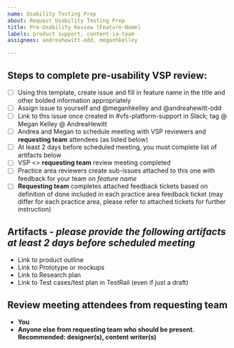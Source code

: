 ```yaml
---
name: Usability Testing Prep
about: Request Usability Testing Prep
title: Pre-Usability Review [Feature-Name]
labels: product support, content-ia-team
assignees: andreahewitt-odd, meganhkelley

---
```


## Steps to complete pre-usability VSP review: 
- [ ] Using this template, create issue and fill in feature name in the title and other bolded information appropriately
- [ ] Assign issue to yourself and @meganhkelley and @andreahewitt-odd 
- [ ] Link to this issue once created in #vfs-platform-support in Slack; tag @ Megan Kelley @ AndreaHewitt
- [ ] Andrea and Megan to schedule meeting with VSP reviewers and **requesting team** attendees (as listed below)
- [ ] At least 2 days before scheduled meeting, you must complete list of artifacts below
- [ ] VSP <> **requesting team** review meeting completed
- [ ] Practice area reviewers create sub-issues attached to this one with feedback for your team on *feature name*
- [ ] **Requesting team** completes attached feedback tickets based on definition of done included in each practice area feedback ticket (may differ for each practice area, please refer to attached tickets for further instruction)

## Artifacts - _please provide the following artifacts at least 2 days before scheduled meeting_
- Link to product outline
- Link to Prototype or mockups
- Link to Research plan
- Link to Test cases/test plan in TestRail (even if just a draft) 

## Review meeting attendees from **requesting team**
- **You**
- **Anyone else from requesting team who should be present. Recommended: designer(s), content writer(s)**
